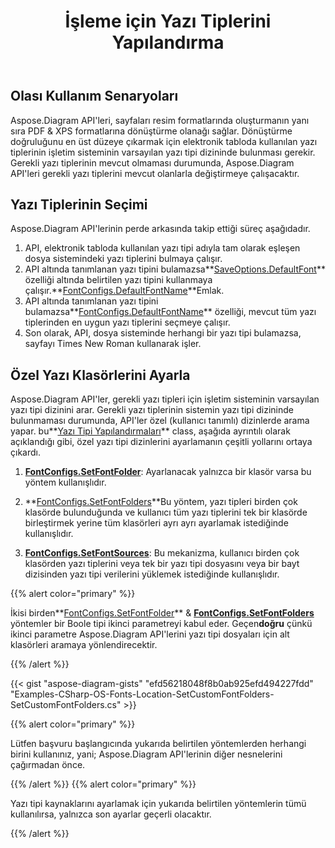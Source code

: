 ﻿---
title: İşleme için Yazı Tiplerini Yapılandırma
type: docs
weight: 10
url: /tr/net/configuring-fonts-for-rendering/
---
## **Olası Kullanım Senaryoları**

Aspose.Diagram API'leri, sayfaları resim formatlarında oluşturmanın yanı sıra PDF & XPS formatlarına dönüştürme olanağı sağlar. Dönüştürme doğruluğunu en üst düzeye çıkarmak için elektronik tabloda kullanılan yazı tiplerinin işletim sisteminin varsayılan yazı tipi dizininde bulunması gerekir. Gerekli yazı tiplerinin mevcut olmaması durumunda, Aspose.Diagram API'leri gerekli yazı tiplerini mevcut olanlarla değiştirmeye çalışacaktır.

## **Yazı Tiplerinin Seçimi**

Aspose.Diagram API'lerinin perde arkasında takip ettiği süreç aşağıdadır.

1. API, elektronik tabloda kullanılan yazı tipi adıyla tam olarak eşleşen dosya sistemindeki yazı tiplerini bulmaya çalışır.
1.  API altında tanımlanan yazı tipini bulamazsa**[SaveOptions.DefaultFont](https://reference.aspose.com/diagram/net/aspose.diagram.saving/saveoptions/defaultfont/)** özelliği altında belirtilen yazı tipini kullanmaya çalışır.**[FontConfigs.DefaultFontName](https://reference.aspose.com/diagram/net/aspose.diagram/fontconfigs/defaultfontname/)**Emlak.
1.  API altında tanımlanan yazı tipini bulamazsa**[FontConfigs.DefaultFontName](https://reference.aspose.com/diagram/net/aspose.diagram/fontconfigs/defaultfontname/)** özelliği, mevcut tüm yazı tiplerinden en uygun yazı tiplerini seçmeye çalışır.
1. Son olarak, API, dosya sisteminde herhangi bir yazı tipi bulamazsa, sayfayı Times New Roman kullanarak işler.

## **Özel Yazı Klasörlerini Ayarla**

 Aspose.Diagram API'ler, gerekli yazı tipleri için işletim sisteminin varsayılan yazı tipi dizinini arar. Gerekli yazı tiplerinin sistemin yazı tipi dizininde bulunmaması durumunda, API'ler özel (kullanıcı tanımlı) dizinlerde arama yapar. bu**[Yazı Tipi Yapılandırmaları](https://reference.aspose.com/diagram/net/aspose.diagram/fontconfigs/)** class, aşağıda ayrıntılı olarak açıklandığı gibi, özel yazı tipi dizinlerini ayarlamanın çeşitli yollarını ortaya çıkardı.

1. **[FontConfigs.SetFontFolder](https://reference.aspose.com/diagram/net/aspose.diagram/fontconfigs/setfontfolder/)**: Ayarlanacak yalnızca bir klasör varsa bu yöntem kullanışlıdır.

1. **[FontConfigs.SetFontFolders](https://reference.aspose.com/diagram/net/aspose.diagram/fontconfigs/setfontfolders/)**Bu yöntem, yazı tipleri birden çok klasörde bulunduğunda ve kullanıcı tüm yazı tiplerini tek bir klasörde birleştirmek yerine tüm klasörleri ayrı ayrı ayarlamak istediğinde kullanışlıdır.
1. **[FontConfigs.SetFontSources](https://reference.aspose.com/diagram/net/aspose.diagram/fontconfigs/setfontsources/)**: Bu mekanizma, kullanıcı birden çok klasörden yazı tiplerini veya tek bir yazı tipi dosyasını veya bir bayt dizisinden yazı tipi verilerini yüklemek istediğinde kullanışlıdır.

{{% alert color="primary" %}}

 İkisi birden**[FontConfigs.SetFontFolder](https://reference.aspose.com/diagram/net/aspose.diagram/fontconfigs/setfontfolder/)** & **[FontConfigs.SetFontFolders](https://reference.aspose.com/diagram/net/aspose.diagram/fontconfigs/setfontfolders/)** yöntemler bir Boole tipi ikinci parametreyi kabul eder. Geçen**doğru** çünkü ikinci parametre Aspose.Diagram API'lerini yazı tipi dosyaları için alt klasörleri aramaya yönlendirecektir.

{{% /alert %}}

{{< gist "aspose-diagram-gists" "efd56218048f8b0ab925efd494227fdd" "Examples-CSharp-OS-Fonts-Location-SetCustomFontFolders-SetCustomFontFolders.cs" >}}

{{% alert color="primary" %}}

Lütfen başvuru başlangıcında yukarıda belirtilen yöntemlerden herhangi birini kullanınız, yani; Aspose.Diagram API'lerinin diğer nesnelerini çağırmadan önce.

{{% /alert %}} {{% alert color="primary" %}}

Yazı tipi kaynaklarını ayarlamak için yukarıda belirtilen yöntemlerin tümü kullanılırsa, yalnızca son ayarlar geçerli olacaktır.

{{% /alert %}}


